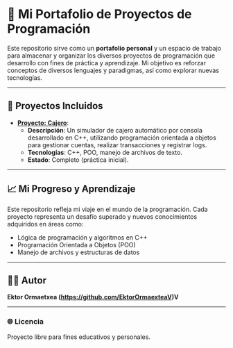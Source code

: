 # 🚀 Mi Portafolio de Proyectos de Programación

Este repositorio sirve como un **portafolio personal** y un espacio de trabajo para almacenar y organizar los diversos proyectos de programación que desarrollo con fines de práctica y aprendizaje. Mi objetivo es reforzar conceptos de diversos lenguajes y paradigmas, así como explorar nuevas tecnologías.

---

## 🎯 Proyectos Incluidos

* **[Proyecto: Cajero](https://github.com/EktorOrmaexteaV/portafolio-proyectos/tree/main/practicas/practicas-cpp/Cajero)**:
    * **Descripción**: Un simulador de cajero automático por consola desarrollado en C++, utilizando programación orientada a objetos para gestionar cuentas, realizar transacciones y registrar logs.
    * **Tecnologías**: C++, POO, manejo de archivos de texto.
    * **Estado**: Completo (práctica inicial).
    
---

## 📈 Mi Progreso y Aprendizaje

Este repositorio refleja mi viaje en el mundo de la programación. Cada proyecto representa un desafío superado y nuevos conocimientos adquiridos en áreas como:

* Lógica de programación y algoritmos en C++
* Programación Orientada a Objetos (POO)
* Manejo de archivos y estructuras de datos

---

## 👨‍💻 Autor

**Ektor Ormaetxea (https://github.com/EktorOrmaexteaV)V**

---

### 🌐 Licencia
Proyecto libre para fines educativos y personales.
